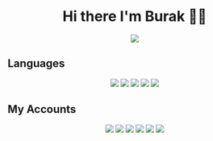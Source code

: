 <h1 align="center"> Hi there I'm Burak 👋✨</h1>

<div align="center">
<a href="https://discord.com/users/355290531104030721" title="Discord Account"><img src="https://lanyard-profile-readme.vercel.app/api/355290531104030721"></a>
</div>

## Languages
<div align="center">
<img src="https://img.shields.io/badge/Java%20-ff0000.svg?&style=for-the-badge&logo=java&logoColor=black"/> 
<img src="https://img.shields.io/badge/Python%20-ff0000.svg?&style=for-the-badge&logo=python&logoColor=black"/>  
<img src="https://img.shields.io/badge/C++%20-ff0000.svg?&style=for-the-badge&logo=cplusplus&logoColor=black"/> 
<img src="https://img.shields.io/badge/HTML5%20-ff0000.svg?&style=for-the-badge&logo=html&logoColor=black"/>
<img src="https://img.shields.io/badge/Minecraft%20Fabric%20Developer%20-ff0000.svg?&style=for-the-badge&logo=Minecraft&logoColor=black"/>  
</div>

## My Accounts
<p align="center">
<a href= "https://discord.com/users/382612768924368906" target="_blank">
<img src="https://img.shields.io/badge/discord%20-FF7F00.svg?&style=for-the-badge&logo=discord&logoColor=black"></a>
<a href= "https://www.instagram.com/burakuslendera/" target="_blank">
<img src="https://img.shields.io/badge/instagram%20-FF7F00.svg?&style=for-the-badge&logo=instagram&logoColor=black"></a>
<a href= "https://www.linkedin.com/in/burak-bak%C4%B1r-028248200/" target="_blank">
<img src="https://img.shields.io/badge/linkedin%20-FF7F00.svg?&style=for-the-badge&logo=linkedin&logoColor=black"></a>
<a href= "https://twitter.com/Burakuslendera" target="_blank">
<img src="https://img.shields.io/badge/twitter%20-FF7F00.svg?&style=for-the-badge&logo=twitter&logoColor=black"></a>
<a href= "https://open.spotify.com/user/21z5asbnio3i4fn7ophxfahcy?si=1f93770571a046f5" target="_blank">
<img src="https://img.shields.io/badge/spotify%20-FF7F00.svg?&style=for-the-badge&logo=spotify&logoColor=black"></a>
<a href= "https://myanimelist.net/profile/Burakuslendera" target="_blank">  
<img src="https://img.shields.io/badge/myanimelist%20-FF7F00.svg?&style=for-the-badge&logo=myanimelist&logoColor=black"></a>
</p>  
